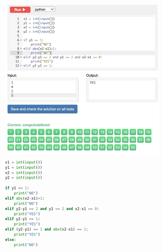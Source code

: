 ![Solution](https://github.com/KaiFig/unit-1/blob/main/Snakify/Lesson%203/White_pawn_move.jpg)

```.py
x1 = int(input())
y1 = int(input())
x2 = int(input())
y2 = int(input())

if y1 == 1:
    print("NO")
elif abs(x2-x1)>1:
    print("NO")
elif y2-y1 == 2 and y1 == 2 and x2-x1 == 0:
    print("YES")
elif y2-y1 == 1:
    print("YES")
elif (y2-y1) == 1 and abs(x2-x1) == 1:
    print("YES")
else:
    print("NO")
